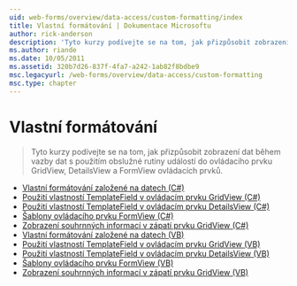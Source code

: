 ```yaml
---
uid: web-forms/overview/data-access/custom-formatting/index
title: Vlastní formátování | Dokumentace Microsoftu
author: rick-anderson
description: 'Tyto kurzy podívejte se na tom, jak přizpůsobit zobrazení dat během vazby dat s použitím obslužné rutiny událostí do ovládacího prvku GridView, DetailsView a FormView ovládacích prvků.'
ms.author: riande
ms.date: 10/05/2011
ms.assetid: 320b7d26-837f-4fa7-a242-1ab82f8bdbe9
msc.legacyurl: /web-forms/overview/data-access/custom-formatting
msc.type: chapter
---
```

<a name="custom-formatting"></a>Vlastní formátování
====================
> Tyto kurzy podívejte se na tom, jak přizpůsobit zobrazení dat během vazby dat s použitím obslužné rutiny událostí do ovládacího prvku GridView, DetailsView a FormView ovládacích prvků.


- [Vlastní formátování založené na datech (C#)](custom-formatting-based-upon-data-cs.md)
- [Použití vlastností TemplateField v ovládacím prvku GridView (C#)](using-templatefields-in-the-gridview-control-cs.md)
- [Použití vlastností TemplateField v ovládacím prvku DetailsView (C#)](using-templatefields-in-the-detailsview-control-cs.md)
- [Šablony ovládacího prvku FormView (C#)](using-the-formview-s-templates-cs.md)
- [Zobrazení souhrnných informací v zápatí prvku GridView (C#)](displaying-summary-information-in-the-gridview-s-footer-cs.md)
- [Vlastní formátování založené na datech (VB)](custom-formatting-based-upon-data-vb.md)
- [Použití vlastností TemplateField v ovládacím prvku GridView (VB)](using-templatefields-in-the-gridview-control-vb.md)
- [Použití vlastností TemplateField v ovládacím prvku DetailsView (VB)](using-templatefields-in-the-detailsview-control-vb.md)
- [Šablony ovládacího prvku FormView (VB)](using-the-formview-s-templates-vb.md)
- [Zobrazení souhrnných informací v zápatí prvku GridView (VB)](displaying-summary-information-in-the-gridview-s-footer-vb.md)
